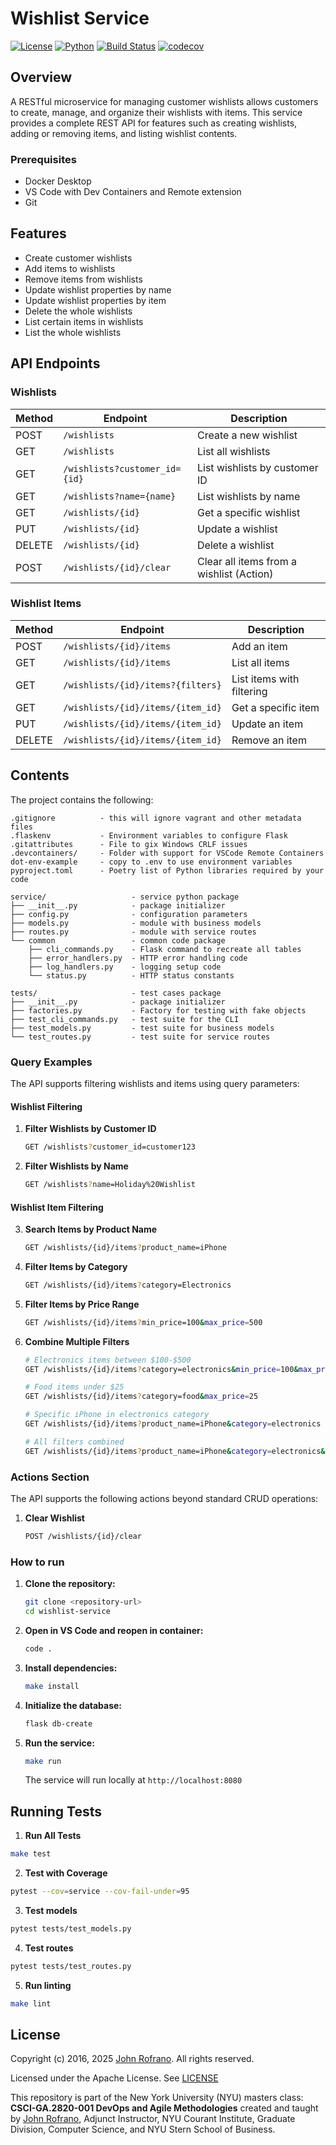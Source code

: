 # Wishlist Service

[![License](https://img.shields.io/badge/License-Apache_2.0-blue.svg)](https://opensource.org/licenses/Apache-2.0)
[![Python](https://img.shields.io/badge/Language-Python-blue.svg)](https://python.org/)
[![Build Status](https://github.com/CSCI-GA-2820-FA24-003/wishlists/actions/workflows/ci.yml/badge.svg)](https://github.com/CSCI-GA-2820-FA24-003/wishlists/actions)
[![codecov](https://codecov.io/gh/CSCI-GA-2820-FA24-003/wishlists/branch/master/graph/badge.svg)](https://codecov.io/gh/CSCI-GA-2820-FA24-003/wishlists)
## Overview

A RESTful microservice for managing customer wishlists allows customers to create, manage, and organize their wishlists with items. This service provides a complete REST API for features such as creating wishlists, adding or removing items, and listing wishlist contents.

### Prerequisites
- Docker Desktop
- VS Code with Dev Containers and Remote extension
- Git

## Features

- Create customer wishlists
- Add items to wishlists
- Remove items from wishlists
- Update wishlist properties by name
- Update wishlist properties by item
- Delete the whole wishlists
- List certain items in wishlists
- List the whole wishlists

## API Endpoints

### Wishlists

| Method | Endpoint | Description |
|--------|----------|-------------|
| POST   | `/wishlists` | Create a new wishlist |
| GET    | `/wishlists` | List all wishlists |
| GET    | `/wishlists?customer_id={id}` | List wishlists by customer ID |
| GET    | `/wishlists?name={name}` | List wishlists by name |
| GET    | `/wishlists/{id}` | Get a specific wishlist |
| PUT    | `/wishlists/{id}` | Update a wishlist |
| DELETE | `/wishlists/{id}` | Delete a wishlist |
| POST   | `/wishlists/{id}/clear` | Clear all items from a wishlist (Action) |

### Wishlist Items

| Method | Endpoint | Description |
|--------|----------|-------------|
| POST   | `/wishlists/{id}/items` | Add an item |
| GET    | `/wishlists/{id}/items` | List all items |
| GET    | `/wishlists/{id}/items?{filters}` | List items with filtering |
| GET    | `/wishlists/{id}/items/{item_id}` | Get a specific item |
| PUT    | `/wishlists/{id}/items/{item_id}` | Update an item |
| DELETE | `/wishlists/{id}/items/{item_id}` | Remove an item |

## Contents

The project contains the following:

```text
.gitignore          - this will ignore vagrant and other metadata files
.flaskenv           - Environment variables to configure Flask
.gitattributes      - File to gix Windows CRLF issues
.devcontainers/     - Folder with support for VSCode Remote Containers
dot-env-example     - copy to .env to use environment variables
pyproject.toml      - Poetry list of Python libraries required by your code

service/                   - service python package
├── __init__.py            - package initializer
├── config.py              - configuration parameters
├── models.py              - module with business models
├── routes.py              - module with service routes
└── common                 - common code package
    ├── cli_commands.py    - Flask command to recreate all tables
    ├── error_handlers.py  - HTTP error handling code
    ├── log_handlers.py    - logging setup code
    └── status.py          - HTTP status constants

tests/                     - test cases package
├── __init__.py            - package initializer
├── factories.py           - Factory for testing with fake objects
├── test_cli_commands.py   - test suite for the CLI
├── test_models.py         - test suite for business models
└── test_routes.py         - test suite for service routes
```
### Query Examples

The API supports filtering wishlists and items using query parameters:
#### Wishlist Filtering
1. **Filter Wishlists by Customer ID**
   ```bash
   GET /wishlists?customer_id=customer123
   ```

2. **Filter Wishlists by Name**
   ```bash
   GET /wishlists?name=Holiday%20Wishlist
   ```

#### Wishlist Item Filtering
3. **Search Items by Product Name**
   ```bash
   GET /wishlists/{id}/items?product_name=iPhone
   ```

4. **Filter Items by Category**
   ```bash
   GET /wishlists/{id}/items?category=Electronics
   ```

5. **Filter Items by Price Range**
   ```bash
   GET /wishlists/{id}/items?min_price=100&max_price=500
   ```

6. **Combine Multiple Filters**
   ```bash
   # Electronics items between $100-$500
   GET /wishlists/{id}/items?category=electronics&min_price=100&max_price=500

   # Food items under $25
   GET /wishlists/{id}/items?category=food&max_price=25

   # Specific iPhone in electronics category
   GET /wishlists/{id}/items?product_name=iPhone&category=electronics

   # All filters combined
   GET /wishlists/{id}/items?product_name=iPhone&category=electronics&min_price=100&max_price=1500
   ```

### Actions Section

The API supports the following actions beyond standard CRUD operations:

1. **Clear Wishlist**
   ```bash
   POST /wishlists/{id}/clear
   ```

### How to run

1. **Clone the repository:**
   ```bash
   git clone <repository-url>
   cd wishlist-service
   ```

2. **Open in VS Code and reopen in container:**
   ```bash
   code .
   ```

3. **Install dependencies:**
   ```bash
   make install
   ```

4. **Initialize the database:**
   ```bash
   flask db-create
   ```

5. **Run the service:**
   ```bash
   make run
   ```

   The service will run locally at `http://localhost:8080`

## Running Tests

1. **Run All Tests**
```bash
make test
```

2. **Test with Coverage**
```bash
pytest --cov=service --cov-fail-under=95
```

3. **Test models**
```bash
pytest tests/test_models.py
```

4. **Test routes**
```bash
pytest tests/test_routes.py
```

5. **Run linting**
```bash
make lint
```

## License

Copyright (c) 2016, 2025 [John Rofrano](https://www.linkedin.com/in/JohnRofrano/). All rights reserved.

Licensed under the Apache License. See [LICENSE](LICENSE)

This repository is part of the New York University (NYU) masters class: **CSCI-GA.2820-001 DevOps and Agile Methodologies** created and taught by [John Rofrano](https://cs.nyu.edu/~rofrano/), Adjunct Instructor, NYU Courant Institute, Graduate Division, Computer Science, and NYU Stern School of Business.
